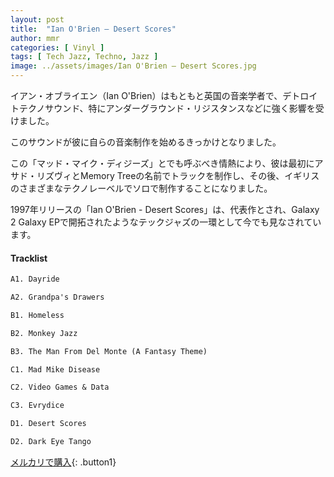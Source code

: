 ```yaml
---
layout: post
title:  "Ian O'Brien – Desert Scores"
author: mmr
categories: [ Vinyl ]
tags: [ Tech Jazz, Techno, Jazz ]
image: ../assets/images/Ian O'Brien – Desert Scores.jpg
---
```


イアン・オブライエン（Ian O'Brien）はもともと英国の音楽学者で、デトロイトテクノサウンド、特にアンダーグラウンド・リジスタンスなどに強く影響を受けました。

このサウンドが彼に自らの音楽制作を始めるきっかけとなりました。

この「マッド・マイク・ディジーズ」とでも呼ぶべき情熱により、彼は最初にアサド・リズヴィとMemory Treeの名前でトラックを制作し、その後、イギリスのさまざまなテクノレーベルでソロで制作することになりました。

1997年リリースの「Ian O'Brien - Desert Scores」は、代表作とされ、Galaxy 2 Galaxy EPで開拓されたようなテックジャズの一環として今でも見なされています。

#### Tracklist
```md
A1. Dayride

A2. Grandpa's Drawers

B1. Homeless

B2. Monkey Jazz

B3. The Man From Del Monte (A Fantasy Theme)

C1. Mad Mike Disease

C2. Video Games & Data

C3. Evrydice

D1. Desert Scores

D2. Dark Eye Tango
```

[メルカリで購入](https://jp.mercari.com/item/m70671741506?afid=6142608987){: .button1}

